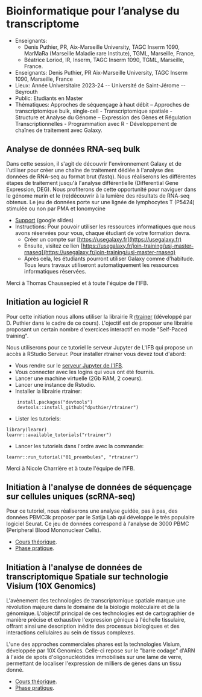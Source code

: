 # Bioinformatique pour l’analyse du transcriptome

- Enseignants: 
  - Denis Puthier, PR, Aix-Marseille University, TAGC Inserm 1090, MarMaRa (Marseille Maladie rare Institute), TGML, Marseille, France,
  - Béatrice Loriod, IR, Inserm, TAGC Inserm 1090, TGML, Marseille, France.
- Enseignants: Denis Puthier, PR Aix-Marseille University, TAGC Inserm 1090, Marseille, France
- Lieux: Année Universitaire 2023-24 -- Université de Saint-Jérome -- Beyrouth
- Public: Etudiants en Master 
- Thématiques: Approches de séquençage à haut débit – Approches de transcriptomique bulk, single-cell - Transcriptomique spatiale - Structure et Analyse du Génome – Expression des Gènes et Régulation Transcriptionnelles -
Programmation avec R - Développement de chaînes de traitement avec Galaxy.

## Analyse de données RNA-seq bulk

Dans cette session, il s'agit de découvrir l'environnement Galaxy et de l'utiliser pour créer une chaîne de traitement dédiée à l'analyse des données de RNA-seq au format brut (fastq). Nous réaliserons les différentes étapes de traitement jusqu'à l'analyse différentielle (Differential Gene Expression, DEG). Nous profiterons de cette opportunité pour naviguer dans le génome murin et le (re)découvrir à la lumière des résultats de RNA-seq obtenus. Le jeu de données porte sur une lignée de lymphocytes T (P5424) stimulée ou non par PMA et Ionomycine

- [Support](https://docs.google.com/presentation/d/11CZU0mBnmECZR7yMwBFPtK-qGsy4jktjcjB8yociDUw/edit?usp=sharing) (google slides)
- Instructions: Pour pouvoir utiliser les ressources informatiques que nous avons réservées pour vous, chaque étudiant de votre formation devra.
  - Créer un compte sur [https://usegalaxy.fr](https://usegalaxy.fr)
  - Ensuite, visitez ce lien [https://usegalaxy.fr/join-training/usj-master-rnaseq](https://usegalaxy.fr/join-training/usj-master-rnaseq)
  - Après cela, les étudiants pourront utiliser Galaxy comme d'habitude. Tous leurs travaux utiliseront automatiquement les ressources informatiques réservées.

Merci à Thomas Chaussepied et à toute l'équipe de l'IFB.


## Initiation au logiciel R

Pour cette initiation nous allons utiliser la librairie R [rtrainer](https://github.com/dputhier/rtrainer/) (développé par D. Puthier dans le cadre de ce cours). L'ojectif est de proposer une librairie proposant un certain nombre d'exercices interactif en mode "Self-Paced training". 

Nous utiliserons pour ce tutoriel le serveur Jupyter de L'IFB qui propose un accès à RStudio Serveur. Pour installer rtrainer vous devez tout d'abord:

- Vous rendre sur le [serveur Jupyter de l'IFB](https://jupyterhub.cluster.france-bioinformatique.fr/).
- Vous connecter avec les logins qui vous ont été fournis.
- Lancer une machine virtuelle (2Gb RAM, 2 coeurs).
- Lancer une instance de Rstudio.
- Installer la librairie rtrainer:
  
```
    install.packages("devtools")
    devtools::install_github("dputhier/rtrainer")
```

- Lister les tutoriels:

```
library(learnr)
learnr::available_tutorials("rtrainer")
```

- Lancer les tutoriels dans l'ordre avec la commande:

```
learnr::run_tutorial("01_preambules", "rtrainer")
```

Merci à Nicole Charrière et à toute l'équipe de l'IFB.

## Initiation à l'analyse de données de séquençage sur cellules uniques (scRNA-seq)

Pour ce tutoriel, nous réaliserons une analyse guidée, pas à pas, des données PBMC3k proposer par le Satija Lab qui développe le très populaire logiciel Seurat. Ce jeu de données correspond à l'analyse de 3000 PBMC (Peripheral Blood Mononuclear Cells). 

- [Cours théorique](https://docs.google.com/presentation/d/1BkdIjF9mA6caG5v-lBdtriH3VfLpDH8cJq5i6Z4_yKU/edit?usp=sharing).
- [Phase pratique](https://satijalab.org/seurat/articles/pbmc3k_tutorial.html).

## Initiation à l'analyse de données de transcriptomique Spatiale sur technologie Visium (10X Genomics)

L'avènement des technologies de transcriptomique spatiale marque une révolution majeure dans le domaine de la biologie moléculaire et de la génomique. L'objectif principal de ces technologies est de cartographier de manière précise et exhaustive l'expression génique à l'échelle tissulaire, offrant ainsi une description inédite des processus biologiques et des interactions cellulaires au sein de tissus complexes.

L'une des approches commerciales phares est la technologies Visium, développée par 10X Genomics. Celle-ci repose sur le "barre codage" d'ARN à l'aide de spots d'oligonucléotides immobilisés sur une lame de verre, permettant de localiser l'expression de milliers de gènes dans un tissu donné. 

- [Cours théorique](https://docs.google.com/presentation/d/1g80o6T4aSJCwZoHfPaSN807rgN17GzzwhKVsVeT3sJU/edit?usp=sharing).
- [Phase pratique](https://satijalab.org/seurat/articles/spatial_vignette.html).


